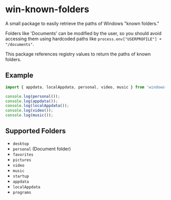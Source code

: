 # win-known-folders

A small package to easily retrieve the paths of Windows "known folders."

Folders like 'Documents' can be modified by the user, so you should avoid accessing them using hardcoded paths like `process.env["USERPROFILE"] + "/documents"`.

This package references registry values to return the paths of known folders.

## Example

``` js
import { appdata, localAppdata, personal, video, music } from 'windows-known-folders';

console.log(personal());
console.log(appdata());
console.log(localAppdata());
console.log(video());
console.log(music());
```

## Supported Folders

- `desktop`
- `personal` (Document folder)
- `favorites`
- `pictures`
- `video`
- `music`
- `startup`
- `appdata`
- `localAppdata`
- `programs`